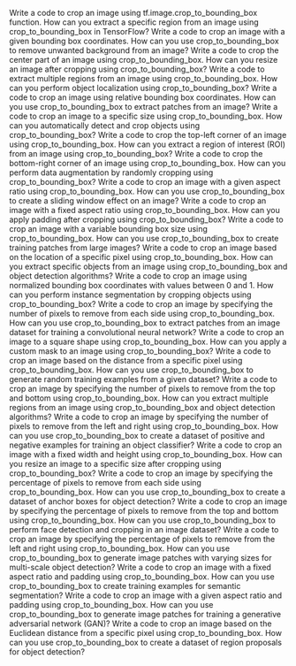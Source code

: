 Write a code to crop an image using tf.image.crop_to_bounding_box function.
How can you extract a specific region from an image using crop_to_bounding_box in TensorFlow?
Write a code to crop an image with a given bounding box coordinates.
How can you use crop_to_bounding_box to remove unwanted background from an image?
Write a code to crop the center part of an image using crop_to_bounding_box.
How can you resize an image after cropping using crop_to_bounding_box?
Write a code to extract multiple regions from an image using crop_to_bounding_box.
How can you perform object localization using crop_to_bounding_box?
Write a code to crop an image using relative bounding box coordinates.
How can you use crop_to_bounding_box to extract patches from an image?
Write a code to crop an image to a specific size using crop_to_bounding_box.
How can you automatically detect and crop objects using crop_to_bounding_box?
Write a code to crop the top-left corner of an image using crop_to_bounding_box.
How can you extract a region of interest (ROI) from an image using crop_to_bounding_box?
Write a code to crop the bottom-right corner of an image using crop_to_bounding_box.
How can you perform data augmentation by randomly cropping using crop_to_bounding_box?
Write a code to crop an image with a given aspect ratio using crop_to_bounding_box.
How can you use crop_to_bounding_box to create a sliding window effect on an image?
Write a code to crop an image with a fixed aspect ratio using crop_to_bounding_box.
How can you apply padding after cropping using crop_to_bounding_box?
Write a code to crop an image with a variable bounding box size using crop_to_bounding_box.
How can you use crop_to_bounding_box to create training patches from large images?
Write a code to crop an image based on the location of a specific pixel using crop_to_bounding_box.
How can you extract specific objects from an image using crop_to_bounding_box and object detection algorithms?
Write a code to crop an image using normalized bounding box coordinates with values between 0 and 1.
How can you perform instance segmentation by cropping objects using crop_to_bounding_box?
Write a code to crop an image by specifying the number of pixels to remove from each side using crop_to_bounding_box.
How can you use crop_to_bounding_box to extract patches from an image dataset for training a convolutional neural network?
Write a code to crop an image to a square shape using crop_to_bounding_box.
How can you apply a custom mask to an image using crop_to_bounding_box?
Write a code to crop an image based on the distance from a specific pixel using crop_to_bounding_box.
How can you use crop_to_bounding_box to generate random training examples from a given dataset?
Write a code to crop an image by specifying the number of pixels to remove from the top and bottom using crop_to_bounding_box.
How can you extract multiple regions from an image using crop_to_bounding_box and object detection algorithms?
Write a code to crop an image by specifying the number of pixels to remove from the left and right using crop_to_bounding_box.
How can you use crop_to_bounding_box to create a dataset of positive and negative examples for training an object classifier?
Write a code to crop an image with a fixed width and height using crop_to_bounding_box.
How can you resize an image to a specific size after cropping using crop_to_bounding_box?
Write a code to crop an image by specifying the percentage of pixels to remove from each side using crop_to_bounding_box.
How can you use crop_to_bounding_box to create a dataset of anchor boxes for object detection?
Write a code to crop an image by specifying the percentage of pixels to remove from the top and bottom using crop_to_bounding_box.
How can you use crop_to_bounding_box to perform face detection and cropping in an image dataset?
Write a code to crop an image by specifying the percentage of pixels to remove from the left and right using crop_to_bounding_box.
How can you use crop_to_bounding_box to generate image patches with varying sizes for multi-scale object detection?
Write a code to crop an image with a fixed aspect ratio and padding using crop_to_bounding_box.
How can you use crop_to_bounding_box to create training examples for semantic segmentation?
Write a code to crop an image with a given aspect ratio and padding using crop_to_bounding_box.
How can you use crop_to_bounding_box to generate image patches for training a generative adversarial network (GAN)?
Write a code to crop an image based on the Euclidean distance from a specific pixel using crop_to_bounding_box.
How can you use crop_to_bounding_box to create a dataset of region proposals for object detection?